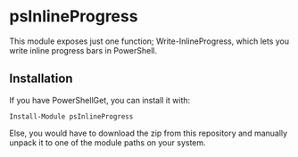 # psInlineProgress

This module exposes just one function; Write-InlineProgress, which lets you write inline progress bars in PowerShell.

## Installation

If you have PowerShellGet, you can install it with:

    Install-Module psInlineProgress

Else, you would have to download the zip from this repository and manually unpack it to one of the module paths on your system.

